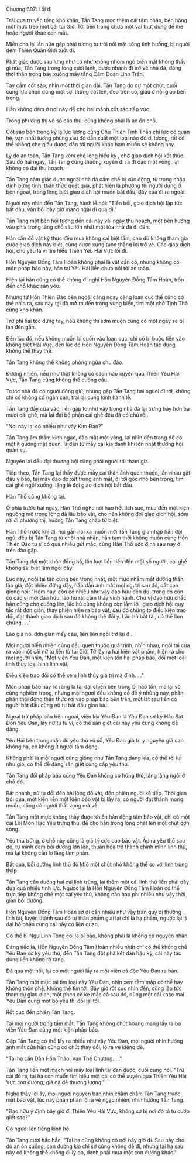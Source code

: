 




Chương 697: Lối đi


Trải qua truyền tống khó khăn, Tần Tang mọc thêm cái tâm nhãn, bên hông một mực treo một cái túi Giới Tử, bên trong chứa một vài thứ, dùng để mê hoặc người khác con mắt.

Miễn cho lại lần nữa gặp phải tương tự trôi nổi mặt sông tình huống, bị người đem Thiên Quân Giới tuốt đi.

Phát giác được sau lưng như có như không nhòm ngó biến mất không thấy gì nữa, Tần Tang trong lòng cười lạnh, bước nhanh đi trở về nhà đá, đồng thời thận trọng bày xuống mấy tầng Cấm Đoạn Linh Trận.

Tay cầm cốt sáo, nhìn một thời gian dài, Tần Tang do dự một chút, cuối cùng lựa chọn dùng một sợi thừng cột lên, đeo trên cổ, giấu ở nội giáp bên trong.

Hắn không dám ở nơi này để cho hai mảnh cốt sáo tiếp xúc.

Trong phường thị vô số cao thủ, cũng không phải là an ổn chỗ.

Cốt sáo bên trong kỳ lạ lực lượng cùng Chu Thiên Tinh Thần chi lực có quan hệ, vạn nhất tương phùng sau đó dẫn xuất một loại nào đó dị tượng, rất có thể không che giấu được, dẫn tới người khác ham muốn sẽ không hay.

Lý do an toàn, Tần Tang kềm chế lòng hiếu kỳ , chờ giao dịch hội kết thúc. Sau đó hai ngày, Tần Tang cũng thường xuyên đi ra đi dạo một vòng, lại không có đại thu hoạch.

Tần Tang cảm giác được ngoài nhà đá cấm chế bị xúc động, từ trong nhập định bừng tỉnh, thần thức quét qua, phát hiện là phường thị người đứng ở bên ngoài, trong lòng biết giao dịch hội muốn bắt đầu, đẩy cửa đi ra ngoài.

Người này nhìn đến Tần Tang, hành lễ nói: "Tiền bối, giao dịch hội lập tức bắt đầu, vãn bối bây giờ mang ngài đi qua đi."

Tần Tang một bên hồi tưởng đến cái này vài ngày thu hoạch, một bên hướng vào phía trong tầng chỗ sâu lớn nhất một tòa nhà đá đi đến.

Hắn cần đồ vật kỳ thực đều mua không sai biệt lắm, cho dù không tham gia cuộc giao dịch này biết, cũng được xưng tụng thắng lợi trở về. Các giao dịch hội, chủ yếu là vì tìm hiểu Thiên Yêu Hải Vực lối đi.

Hỗn Nguyên Đồng Tâm Hoàn không phải là vật cần có, nhưng không có món pháp bảo này, hắn tại Yêu Hải liền chưa nói tới an toàn.

Hiện tại hắn cũng có thể không đi nghĩ Hỗn Nguyên Đồng Tâm Hoàn, trốn đến chỗ khác săn yêu.

Nhưng từ Hồn Thiên Đảo bên ngoài càng ngày càng loạn cục thế cũng có thể nhìn ra, sau này tại đã mở ra đến trong vùng biển, tìm một chỗ Tịnh Thổ cũng khó khăn.

Trừ phi hai tộc dừng tay, nếu không thì sớm muộn cũng có một ngày sẽ bị lan đến gần.

Đến lúc đó, nếu không muốn bị cuốn vào loạn cục, chỉ có bị buộc tiến vào không biết Hải Vực, đến lúc đó Hỗn Nguyên Đồng Tâm Hoàn tác dụng không thể thay thế.

Tần Tang không thể không phòng ngừa chu đáo.

Đương nhiên, nếu như thật không có cách nào xuyên qua Thiên Yêu Hải Vực, Tần Tang cũng không thể cưỡng cầu.

Trước nhà đá có người đóng giữ, nhưng gặp Tần Tang hai người đi tới, không chỉ có không có ngăn cản, trái lại cung kính hành lễ.

Tần Tang đẩy cửa vào, liền gặp to như vậy trong nhà đá lại trưng bày hơn ba mươi cái ghế, mà lại đại bộ phận cái ghế đều đã có chủ rồi.

"Nơi này lại có nhiều như vậy Kim Đan?"

Tần Tang âm thầm kinh ngạc, đảo mắt một vòng, lại nhìn đến trong đó có một ít gương mặt quen, là đến từ mấy cái kia danh khí lớn nhất thương hội quản sự.

Nguyên lai đều đại thương hội cũng phái người tới tham gia.

Tiếp theo, Tần Tang lại thấy được mấy cái thân ảnh quen thuộc, lẫn nhau gật đầu ý bảo, tại mấy đạo dò xét trong ánh mắt, đi tới góc nhỏ bên trong, tìm cái ghế ngồi xuống, lặng lẽ đợi giao dịch hội bắt đầu.

Hàn Thố cũng không tại.

Ở phía trước hai ngày, Hàn Thố nghe nói hao hết tích súc, mua đến một kiện ngưỡng mộ trong lòng đã lâu bảo vật, cho nên không đợi giao dịch hội, sớm rời đi phường thị, hướng Tần Tang chào từ biệt.

Hàn Thố trước khi đi, nói gần nói xa muốn mời Tần Tang gia nhập hắn đội ngũ, đều bị Tần Tang từ chối nhã nhặn, hắn tạm thời không muốn cùng Hồn Thiên Đảo tu sĩ có quá nhiều gút mắc, cùng Hàn Thố ước định sau này ở trên đảo gặp.

Tần Tang đợi một khắc đồng hồ, lần lượt liền tiến đến một số người, cái ghế không sai biệt lắm ngồi đầy.

Lúc này, ngồi tại tận cùng bên trong nhất, một mực nhắm mắt dưỡng thần lão giả, đột nhiên đứng dậy, hấp dẫn ánh mắt mọi người sau đó, cất cao giọng nói: "Hôm nay, còn có nhiều như vậy đạo hữu đến dự, trong đó còn có các vị mới đạo hữu, lão hủ rất cảm thấy vinh hạnh. Chư vị đạo hữu chắc hẳn cũng chờ cuống lên, lão hủ cũng không còn lắm lời, giao dịch hội quy tắc rất đơn giản, thay phiên hiện ra bảo vật, sau đó chứng tỏ điều kiện trao đổi, đạt thành giao dịch sau đó không thể đổi ý. Lão hủ bất tài, có thể làm chứng. . ."

Lão giả nói đơn giản mấy câu, liền liền ngồi trở lại đi.

Mọi người hiển nhiên cũng đều quen thuộc quá trình, nhìn nhau, ngồi tại cửa ra vào một cái nữ tu liền từ túi Giới Tử lấy ra hai kiện vật phẩm, hiện ra cho mọi người nhìn, "Một viên Yêu Đan, một kiện tổn hại pháp bảo, đổi một loại linh thủy loại hình linh vật,

Điều kiện trao đổi có thể xem linh thủy giá trị mà định. . ."

Món pháp bảo này rõ ràng là tại đại chiến bên trong bị hao tổn, mà lại vô cùng nghiêm trọng, nhưng mọi người đều không có để ý những này, phân phân thôi động thần thức rơi vào pháp bảo bên trên, một lát sau liền có người bắt đầu cùng nữ tu bắt đầu giao lưu.

Ngoại trừ pháp bảo bên ngoài, viên kia Yêu Đan là Yêu Đan sơ kỳ Hắc Sát Đồn Yêu Đan, lấy nữ tu tu vi, có thể săn giết cái này yêu cũng không dễ dàng.

Yêu Hải bên trong mặc dù yêu thú vô số, Yêu Đan giá trị y nguyên giá cao không hạ, có không ít người tâm động.

Không phải là mỗi người cũng giống như Tần Tang dạng kia, có thể tới lui như gió, có thể dễ dàng săn giết cùng cấp yêu thú.

Tần Tang đối pháp bảo cùng Yêu Đan không có hứng thú, lẳng lặng ngồi ở chỗ đó.

Rất nhanh, nữ tu đổi đến hài lòng đồ vật, đến phiên người kế tiếp. Thời gian trôi qua, một kiện liền một kiện bảo vật bị lấy ra, có người đạt thành mong muốn, cũng có người thất vọng mà về.

Tần Tang một mực không thấy được khiến hắn động tâm bảo vật, chỉ có một cái Lôi Môn Hạc Yêu trứng thú, để cho hắn trong lòng phát lên một chút gợn sóng.

Yêu thú trứng, ở chỗ này cũng là giá trị cực cao bảo vật. Ấp ra yêu thú sau đó, tự mình đem bồi dưỡng lớn lên, thuần hóa trở thành chính mình linh thú, mà lại không cần lo lắng làm phản.

Bất quá, bồi dưỡng linh thú độ khó một chút nhỏ không thể so với linh trùng thấp.

Tần Tang cần dưỡng hai cái linh trùng, lại thêm một cái linh thú liền phải dây dưa quá nhiều tinh lực. Ngược lại là Hỗn Nguyên Đồng Tâm Hoàn có thể trực tiếp khống chế một cái yêu thú, không cần hao phí nhiều như vậy thời gian bồi dưỡng.

Hỗn Nguyên Đồng Tâm Hoàn sở dĩ cần nhiều như vậy trân quý dị thường linh tài, luyện thành sau đó tự thân phẩm giai lại chỉ là hạ phẩm, ngược lại là đại bộ phận cùng cái này có liên quan.

Có thể bị Ngự Linh Tông coi là bí bảo, không phải là không có nguyên nhân.

Đáng tiếc là, Hỗn Nguyên Đồng Tâm Hoàn nhiều nhất chỉ có thể khống chế Yêu Đan sơ kỳ yêu thú, đến Tần Tang đột phá kết đan hậu kỳ, cái này tác dụng liền không rõ ràng.

Đã qua một hồi, lại có một người lấy ra một viên cá độc Yêu Đan ra bán.

Tần Tang một mực tại tìm loại này Yêu Đan, nhìn xem tằm mập có thể hay không thôn phệ, không thể tìm tới. Bây giờ rốt cục nhìn đến, cũng lập tức tham dự giao dịch, một phen cò kè mặc cả sau đó, dùng một cái khác mai Yêu Đan cùng một bộ yêu thi đổi lại tới.

Rốt cục đến phiên Tần Tang.

Tại mọi người trong tầm mắt, Tần Tang không chút hoang mang lấy ra ba viên Yêu Đan cùng một kiện pháp bảo.

Gặp Tần Tang có thể lấy ra nhiều như vậy Yêu Đan, mọi người nhìn hướng ánh mắt của hắn cũng có chút thay đổi, lộ ra vẻ kiêng dè.

"Tại hạ cần Dẫn Hồn Thảo, Vạn Thế Chương. . ."

Tần Tang liền một mạch nói mấy loại linh tài đan dược, cuối cùng nói, "Trừ cái đó ra, tại hạ còn muốn tìm hiểu một cái có thể xuyên qua Thiên Yêu Hải Vực con đường, giá cả dễ thương lượng."

Nghe thấy lời ấy, mọi người nguyên bản nhìn chằm chằm Tần Tang trước mặt bảo vật, lúc này phân phân lộ ra vẻ ngạc nhiên, nhìn hướng Tần Tang.

"Đạo hữu ý định bây giờ đi Thiên Yêu Hải Vực, không sợ bị nơi đó tà tu cướp giết sao?"

Có người lên tiếng kinh hô.

Tần Tang cười hắc hắc, "Tại hạ cũng không có nói bây giờ đi. Sau này cho dù an ổn xuống, con đường kia chỉ sợ cũng không dễ đi, nhưng tại hạ sau này có không thể không đi lý do, đành phải mua một con đường khác."




